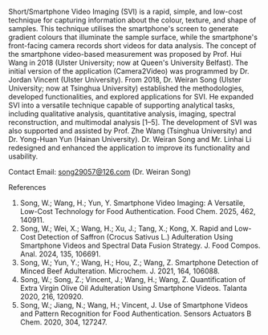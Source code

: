 Short/Smartphone Video Imaging (SVI) is a rapid, simple, and low-cost technique for capturing information about the colour, texture, and shape of samples. This technique utilises the smartphone's screen to generate gradient colours that illuminate the sample surface, while the smartphone's front-facing camera records short videos for data analysis. The concept of the smartphone video-based measurement was proposed by Prof. Hui Wang in 2018 (Ulster University; now at Queen's University Belfast). The initial version of the application (Camera2Video) was programmed by Dr. Jordan Vincent (Ulster University). From 2018, Dr. Weiran Song (Ulster University; now at Tsinghua University) established the methodologies, developed functionalities, and explored applications for SVI. He expanded SVI into a versatile technique capable of supporting analytical tasks, including qualitative analysis, quantitative analysis, imaging, spectral reconstruction, and multimodal analysis [1–5]. The development of SVI was also supported and assisted by Prof. Zhe Wang (Tsinghua University) and Dr. Yong-Huan Yun (Hainan University). Dr. Weiran Song and Mr. Linhai Li redesigned and enhanced the application to improve its functionality and usability. 

Contact Email: song29057@126.com (Dr. Weiran Song)

References
1. 	Song, W.; Wang, H.; Yun, Y. Smartphone Video Imaging: A Versatile, Low-Cost Technology for Food Authentication. Food Chem. 2025, 462, 140911.
2. 	Song, W.; Wei, X.; Wang, H.; Xu, J.; Tang, X.; Kong, X. Rapid and Low-Cost Detection of Saffron (Crocus Sativus L.) Adulteration Using Smartphone Videos and Spectral Data Fusion Strategy. J. Food Compos. Anal. 2024, 135, 106691.
3. 	Song, W.; Yun, Y.; Wang, H.; Hou, Z.; Wang, Z. Smartphone Detection of Minced Beef Adulteration. Microchem. J. 2021, 164, 106088.
4. 	Song, W.; Song, Z.; Vincent, J.; Wang, H.; Wang, Z. Quantification of Extra Virgin Olive Oil Adulteration Using Smartphone Videos. Talanta 2020, 216, 120920.
5. 	Song, W.; Jiang, N.; Wang, H.; Vincent, J. Use of Smartphone Videos and Pattern Recognition for Food Authentication. Sensors Actuators B Chem. 2020, 304, 127247.
